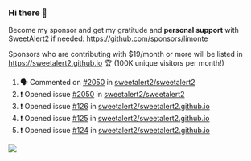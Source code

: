 ### Hi there 👋

Become my sponsor and get my gratitude and **personal support** with SweetAlert2 if needed: https://github.com/sponsors/limonte

Sponsors who are contributing with $19/month or more will be listed in https://sweetalert2.github.io 🏆 (100K unique visitors per month!)

<!--START_SECTION:activity-->
1. 🗣 Commented on [#2050](https://github.com//sweetalert2/sweetalert2/issues/2050) in [sweetalert2/sweetalert2](https://github.com//sweetalert2/sweetalert2)
2. ❗️ Opened issue [#2050](https://github.com//sweetalert2/sweetalert2/issues/2050) in [sweetalert2/sweetalert2](https://github.com//sweetalert2/sweetalert2)
3. ❗️ Opened issue [#126](https://github.com//sweetalert2/sweetalert2.github.io/issues/126) in [sweetalert2/sweetalert2.github.io](https://github.com//sweetalert2/sweetalert2.github.io)
4. ❗️ Opened issue [#125](https://github.com//sweetalert2/sweetalert2.github.io/issues/125) in [sweetalert2/sweetalert2.github.io](https://github.com//sweetalert2/sweetalert2.github.io)
5. ❗️ Opened issue [#124](https://github.com//sweetalert2/sweetalert2.github.io/issues/124) in [sweetalert2/sweetalert2.github.io](https://github.com//sweetalert2/sweetalert2.github.io)
<!--END_SECTION:activity-->

![](https://github-readme-stats.vercel.app/api?username=limonte&theme=vue&show_icons=true)
